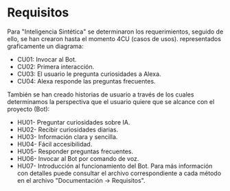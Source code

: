# Requisitos
Para "Inteligencia Sintética" se determinaron los requerimientos, seguido de ello, se han crearon hasta el momento 4CU (casos de usos). representados graficamente un diagrama:

- CU01: Invocar al Bot.
- CU02: Primera interacción.
- CU03: El usuario le pregunta curiosidades a Alexa.
- CU04: Alexa responde las preguntas frecuentes.

También se han creado historias de usuario a través de los cuales determinamos la perspectiva que el usuario quiere que se alcance con el proyecto (Bot):

- HU01- Preguntar curiosidades sobre IA.
- HU02- Recibir curiosidades diarias.
- HU03- Información clara y sencilla.
- HU04- Fácil accesibilidad.
- HU05- Responder preguntas frecuentes.
- HU06- Invocar al Bot por comando de voz.
- HU07- Introducción al funcionamiento del Bot.
Para más información con detalles puede consultar el archivo correspondiente a cada método en el archivo "Documentación -> Requisitos".
